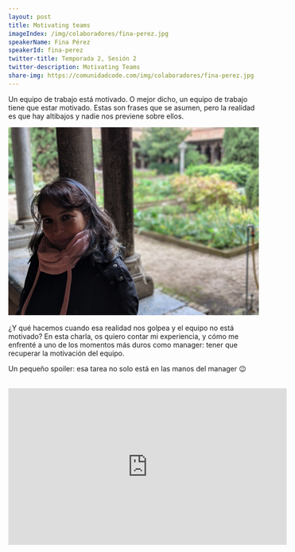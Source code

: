 ```yaml
---
layout: post
title: Motivating teams
imageIndex: /img/colaboradores/fina-perez.jpg
speakerName: Fina Pérez
speakerId: fina-perez
twitter-title: Temporada 2, Sesión 2
twitter-description: Motivating Teams
share-img: https://comunidadcode.com/img/colaboradores/fina-perez.jpg
---
```


Un equipo de trabajo está motivado. O mejor dicho, un equipo de trabajo tiene que estar motivado. Estas son frases que se asumen, pero la realidad es que hay altibajos y nadie nos previene sobre ellos.

<div class="next-session-image">
<a href="../colaboradores/fina-perez"><img src="/img/colaboradores/fina-perez.jpg"></a>
</div>

¿Y qué hacemos cuando esa realidad nos golpea y el equipo no está motivado? En esta charla, os quiero contar mi experiencia, y cómo me enfrenté a uno de los momentos más duros como manager: tener que recuperar la motivación del equipo. 
<br/>

Un pequeño spoiler: esa tarea no solo está en las manos del manager :wink:

<br/>

<iframe class="youtube" width="560" height="315" src="https://www.youtube.com/embed/FQbm7N6VgXg" frameborder="0" allowfullscreen></iframe>

